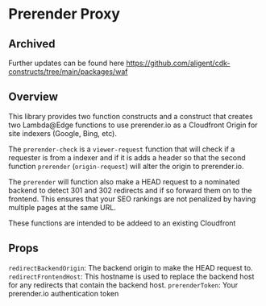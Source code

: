# Prerender Proxy

## Archived
Further updates can be found here https://github.com/aligent/cdk-constructs/tree/main/packages/waf

## Overview
This library provides two function constructs and a construct that creates two Lambda@Edge functions to use prerender.io as a Cloudfront Origin for site indexers (Google, Bing, etc). 

The `prerender-check` is a `viewer-request` function that will check if a requester is from a indexer and if it is adds a header so that the second function `prerender` (`origin-request`) will alter the origin to prerender.io.

The `prerender` will function also make a HEAD request to a nominated backend to detect 301 and 302 redirects and if so forward them on to the frontend. This ensures that your SEO rankings are not penalized by having multiple pages at the same URL.

These functions are intended to be addeed to an existing Cloudfront  

## Props
`redirectBackendOrigin`: The backend origin to make the HEAD request to.
`redirectFrontendHost`: This hostname is used to replace the backend host for any redirects that contain the backend host.
`prerenderToken`: Your prerender.io authentication token
